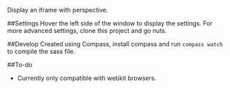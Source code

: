 Display an iframe with perspective.

##Settings
Hover the left side of the window to display the settings. For more advanced settings, clone this project and go nuts.

##Develop
Created using Compass, install compass and run `compass watch` to compile the sass file.

##To-do
* Currently only compatible with webkit browsers.

